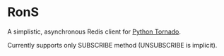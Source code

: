 RonS
====

A simplistic, asynchronous Redis client for [Python Tornado](http://www.tornadoweb.org).

Currently supports only SUBSCRIBE method (UNSUBSCRIBE is implicit).

